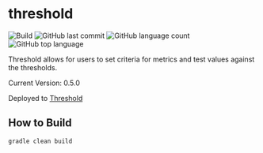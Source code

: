 # threshold
![Build](https://github.com/trevorism/threshold/actions/workflows/deploy.yml/badge.svg)
![GitHub last commit](https://img.shields.io/github/last-commit/trevorism/threshold)
![GitHub language count](https://img.shields.io/github/languages/count/trevorism/threshold)
![GitHub top language](https://img.shields.io/github/languages/top/trevorism/threshold)

Threshold allows for users to set criteria for metrics and test values against the thresholds.

Current Version: 0.5.0

Deployed to [Threshold](https://threshold.action.trevorism.com)

## How to Build
`gradle clean build`